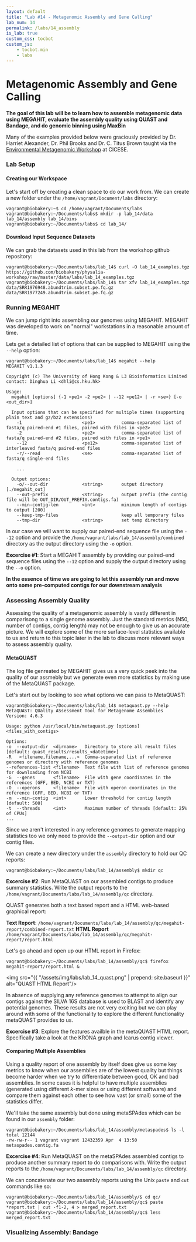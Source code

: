 ```yaml
---
layout: default
title: "Lab #14 - Metagenomic Assembly and Gene Calling"
lab_num: 14
permalink: /labs/14_assembly
is_lab: true
custom_css: tocbot
custom_js: 
    - tocbot.min
    - labs
---
```


# Metagenomic Assembly and Gene Calling

**The goal of this lab will be to learn how to assemble metagenomic data using MEGAHIT, evaluate the assembly quality using QUAST and Bandage, and do genomic binning using MaxBin**

<div class="alert alert-primary" role="alert">
    <div class="row">
        <div class="col-1 alert-icon-col">
            <span class="fa fa-info-circle fa-fw"></span>
        </div>
        <div class="col">
            Many of the examples provided below were graciously provided by Dr. Harriet Alexander, Dr. Phil Brooks and Dr. C. Titus Brown taught via the <a href="https://2017-cicese-metagenomics.readthedocs.io/en/latest/">Environmental Metagenomic Workshop</a> at CICESE.
        </div>
    </div>        
</div>

### Lab Setup


#### Creating our Workspace

Let's start off by creating a clean space to do our work from. We can create a new folder under the 
`/home/vagrant/Document/labs` directory:

```console
vagrant@biobakery:~$ cd /home/vagrant/Documents/labs
vagrant@biobakery:~/Documents/labs$ mkdir -p lab_14/data lab_14/assembly lab_14/bins
vagrant@biobakery:~/Documents/labs$ cd lab_14/
```

#### Download Input Sequence Datasets

We can grab the datasets used in this lab from the workshop github repository:

```console
vagrant@biobakery:~/Documents/labs/lab_14$ curl -O lab_14_examples.tgz https://github.com/biobakery/physalia-workshop/raw/master/data/labs/lab_14_examples.tgz
vagrant@biobakery:~/Documents/labs/lab_14$ tar xfv lab_14_examples.tgz 
data/SRR1976948.abundtrim.subset.pe.fq.gz
data/SRR1977249.abundtrim.subset.pe.fq.gz
```

### Running MEGAHIT

We can jump right into assembling our genomes using MEGAHIT. MEGAHIT was developed to work on "normal" workstations 
in a reasonable amount of time. 

Lets get a detailed list of options that can be supplied to MEGAHIT using the `--help` option:

```console
vagrant@biobakery:~/Documents/labs/lab_14$ megahit --help
MEGAHIT v1.1.3

Copyright (c) The University of Hong Kong & L3 Bioinformatics Limited
contact: Dinghua Li <dhli@cs.hku.hk>

Usage:
  megahit [options] {-1 <pe1> -2 <pe2> | --12 <pe12> | -r <se>} [-o <out_dir>]

  Input options that can be specified for multiple times (supporting plain text and gz/bz2 extensions)
    -1                       <pe1>          comma-separated list of fasta/q paired-end #1 files, paired with files in <pe2>
    -2                       <pe2>          comma-separated list of fasta/q paired-end #2 files, paired with files in <pe1>
    --12                     <pe12>         comma-separated list of interleaved fasta/q paired-end files
    -r/--read                <se>           comma-separated list of fasta/q single-end files

    ...

  Output options:
    -o/--out-dir             <string>       output directory [./megahit_out]
    --out-prefix             <string>       output prefix (the contig file will be OUT_DIR/OUT_PREFIX.contigs.fa)
    --min-contig-len         <int>          minimum length of contigs to output [200]
    --keep-tmp-files                        keep all temporary files
    --tmp-dir                <string>       set temp directory
```

In our case we will want to supply our paired-end sequence file using the `--12` option and provide the `/home/vagrant/labs/lab_14/assembly/combined` directory as
the output directory using the `-o` option.

<div class="alert alert-success" role="alert">
    <div class="row">
        <div class="col-1 alert-icon-col">
            <span class="fa fa-exclamation-triangle fa-fw"></span>
        </div>
        <div class="col">
            <b>Excercise #1</b>: Start a MEGAHIT assembly by providing our paired-end sequence files using the <code>--12</code> option and supply the output directory using the <code>--o</code> option.
        </div>
    </div>        
</div>

**In the essence of time we are going to let this assembly run and move onto some pre-computed contigs for our downstream analysis**

### Assessing Assembly Quality

Assessing the quality of a metagenomic assembly is vastly different in comparisong to a single genome assembly. Just the standard metrics (N50, number of contigs, contig length) may not be enough to give us an accurate picture. We will explore some of the more surface-level statistics available to us and return to this topic later in the lab to discuss more relevant ways to assess assembly quality.

#### MetaQUAST
The log file genreated by MEGAHIT gives us a very quick peek into the quality of our assmebly but we generate even more statistics by making use of the MetaQUAST package.

Let's start out by looking to see what options we can pass to MetaQUAST:

```console
vagrant@biobakery:~/Documents/labs/lab_14$ metaquast.py --help
MetaQUAST: QUality ASsessment Tool for Metagenome Assemblies
Version: 4.6.3

Usage: python /usr/local/bin/metaquast.py [options] <files_with_contigs>

Options:
-o  --output-dir  <dirname>   Directory to store all result files [default: quast_results/results_<datetime>]
-R   <filename,filename,...>  Comma-separated list of reference genomes or directory with reference genomes
--references-list <filename>  Text file with list of reference genomes for downloading from NCBI
-G  --genes       <filename>  File with gene coordinates in the references (GFF, BED, NCBI or TXT)
-O  --operons     <filename>  File with operon coordinates in the reference (GFF, BED, NCBI or TXT)
-m  --min-contig  <int>       Lower threshold for contig length [default: 500]
-t  --threads     <int>       Maximum number of threads [default: 25% of CPUs]
...
```

Since we aren't interested in any reference genomes to generate mapping statistics too we only need to provide the `--output-dir` option and our contig files.

We can create a new directory under the `assembly` directory to hold our QC reports:

```console
vagrant@biobakery:~/Documents/labs/lab_14/assembly$ mkdir qc
```

<div class="alert alert-success" role="alert">
    <div class="row">
        <div class="col-1 alert-icon-col">
            <span class="fa fa-exclamation-triangle fa-fw"></span>
        </div>
        <div class="col">
            <b>Excercise #2</b>: Run MetaQUAST on our assembled contigs to produce summary statistics. Write the output reports to the <code>/home/vagrant/Documents/labs/lab_14/assembly/qc</code> directory. 
        </div>
    </div>        
</div>

QUAST generates both a text based report and a HTML web-based graphical report:

**Text Report**: `/home/vagrant/Documents/labs/lab_14/assembly/qc/megahit-report/combined-report.txt`
**HTML Report** `/home/vagrant/Documents/labs/lab_14/assembly/qc/megahit-report/report.html`

Let's go ahead and open up our HTML report in Firefox:

```console
vagrant@biobakery:~/Documents/labs/lab_14/assembly/qc$ firefox megahit-report/report.html &
```

<img src="{{ "/assets/img/labs/lab_14_quast.png" | prepend: site.baseurl }}" alt="QUAST HTML Report"/>

In absence of supplying any reference genomes to attempt to align our contigs against the SILVA 16S database is used to BLAST and identify any potential genomes. These results are not very exciting but we can play around with some of the functionality to explore the different functionality metaQUAST provides to us.

<div class="alert alert-success" role="alert">
    <div class="row">
        <div class="col-1 alert-icon-col">
            <span class="fa fa-exclamation-triangle fa-fw"></span>
        </div>
        <div class="col">
            <b>Excercise #3</b>: Explore the features availble in the metaQUAST HTML report. Specifically take a look at the KRONA graph and Icarus contig viewer.
        </div>
    </div>        
</div>

#### Comparing Multiple Assemblies

Using a quality report of one assembly by itself does give us some key metrics to know when our assemblies are of the lowest quality but things become harder when
we try to differentiate between good, OK and bad assemblies. In some cases it is helpful to have multiple assemblies (generated using different *k*-mer sizes or using different software) and compare them against each other to see how vast (or small) some of the statistics differ.

We'll take the same assembly but done using metaSPAdes which can be found in our `assembly` folder:

```console
vagrant@biobakery:~/Documents/labs/lab_14/assembly/metaspades$ ls -l
total 12144
-rw-rw-r-- 1 vagrant vagrant 12432359 Apr  4 13:50 metaspades.contig.fa
```
<div class="alert alert-success" role="alert">
    <div class="row">
        <div class="col-1 alert-icon-col">
            <span class="fa fa-exclamation-triangle fa-fw"></span>
        </div>
        <div class="col">
            <b>Excercise #4</b>: Run MetaQUAST on the metaSPAdes assembled contigs to produce another summary report to do comparisons with.
            Write the output reports to the <code>/home/vagrant/Documents/labs/lab_14/assembly/qc</code> directory. 
        </div>
    </div>        
</div>

We can concatenate our two assembly reports using the Unix `paste` and `cut` commands like so:

```console
vagrant@biobakery:~/Documents/labs/lab_14/assembly/$ cd qc/
vagrant@biobakery:~/Documents/labs/lab_14/assembly/qc$ paste *report.txt | cut -f1-2, 4 > merged_report.txt
vagrant@biobakery:~/Documents/labs/lab_14/assembly/qc$ less merged_report.txt
```



### Visualizing Assembly: Bandage

